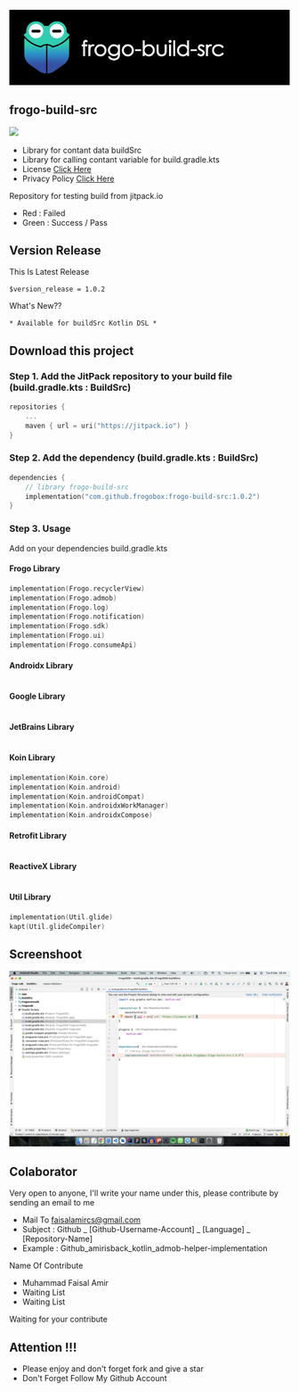 ![](https://raw.githubusercontent.com/frogobox/.github/main/docs/image/banner-frogo-build-src.png?raw=true)

## frogo-build-src
[![](https://jitpack.io/v/frogobox/frogo-build-src.svg?style=flat-square)](https://jitpack.io/#frogobox/frogo-build-src)

- Library for contant data buildSrc
- Library for calling contant variable for build.gradle.kts
- License [Click Here](https://raw.githubusercontent.com/frogobox/frogo-build-src/master/LICENSE)
- Privacy Policy [Click Here](https://raw.githubusercontent.com/frogobox/frogo-build-src/master/PRIVACY-POLICY.md)

Repository for testing build from jitpack.io
- Red : Failed
- Green : Success / Pass

## Version Release
This Is Latest Release

    $version_release = 1.0.2

What's New??

    * Available for buildSrc Kotlin DSL *

## Download this project

### Step 1. Add the JitPack repository to your build file (build.gradle.kts : BuildSrc)

```kotlin
repositories {
    ...
    maven { url = uri("https://jitpack.io") }
}
```

### Step 2. Add the dependency (build.gradle.kts : BuildSrc)

```kotlin
dependencies {
    // library frogo-build-src
    implementation("com.github.frogobox:frogo-build-src:1.0.2")
}
```

### Step 3. Usage 

Add on your dependencies build.gradle.kts

#### Frogo Library

```kotlin
implementation(Frogo.recyclerView)
implementation(Frogo.admob)
implementation(Frogo.log)
implementation(Frogo.notification)
implementation(Frogo.sdk)
implementation(Frogo.ui)
implementation(Frogo.consumeApi)
```

#### Androidx Library

```kotlin
```

#### Google Library

```kotlin
```

#### JetBrains Library

```kotlin
```

#### Koin Library
```kotlin
implementation(Koin.core)
implementation(Koin.android)
implementation(Koin.androidCompat)
implementation(Koin.androidxWorkManager)
implementation(Koin.androidxCompose)
```

#### Retrofit Library
```kotlin
```

#### ReactiveX Library
```kotlin
```

#### Util Library
```kotlin
implementation(Util.glide)
kapt(Util.glideCompiler)
```

## Screenshoot
![ScreentShoot](docs/image/ss_usage.png?raw=true)


## Colaborator
Very open to anyone, I'll write your name under this, please contribute by sending an email to me

- Mail To faisalamircs@gmail.com
- Subject : Github _ [Github-Username-Account] _ [Language] _ [Repository-Name]
- Example : Github_amirisback_kotlin_admob-helper-implementation

Name Of Contribute
- Muhammad Faisal Amir
- Waiting List
- Waiting List

Waiting for your contribute

## Attention !!!
- Please enjoy and don't forget fork and give a star
- Don't Forget Follow My Github Account